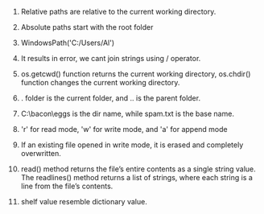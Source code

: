 1. Relative paths are relative to the current working directory.

2. Absolute paths start with the root folder

3. WindowsPath('C:/Users/Al')

4. It results in error, we cant join strings using / operator.

5. os.getcwd() function returns the current working directory, os.chdir() function changes the current working directory.

6. . folder is the current folder, and .. is the parent folder.

7. C:\bacon\eggs is the dir name, while spam.txt is the base name.

8. 'r' for read mode, 'w' for write mode, and 'a' for append mode

9. If an existing file opened in write mode, it is erased and completely overwritten.

10. read() method returns the file’s entire contents as a single string value. The readlines() method returns a list of strings, where each string is a line from the file’s contents.

11. shelf value resemble dictionary value.